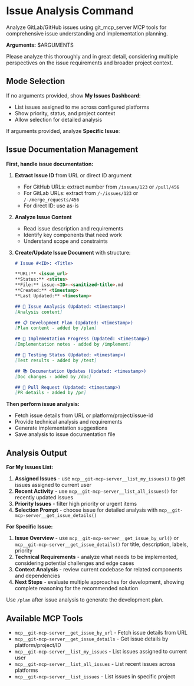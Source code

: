 # Issue Analysis Command

Analyze GitLab/GitHub issues using git_mcp_server MCP tools for comprehensive issue understanding and implementation planning.

**Arguments:** $ARGUMENTS

Please analyze this thoroughly and in great detail, considering multiple perspectives on the issue requirements and broader project context.

## Mode Selection

If no arguments provided, show **My Issues Dashboard**:
- List issues assigned to me across configured platforms
- Show priority, status, and project context
- Allow selection for detailed analysis

If arguments provided, analyze **Specific Issue**:

## Issue Documentation Management

**First, handle issue documentation:**

1. **Extract Issue ID** from URL or direct ID argument
   - For GitHub URLs: extract number from `/issues/123` or `/pull/456`
   - For GitLab URLs: extract from `/-/issues/123` or `/-/merge_requests/456`
   - For direct ID: use as-is

2. **Analyze Issue Content**
   - Read issue description and requirements
   - Identify key components that need work
   - Understand scope and constraints

3. **Create/Update Issue Document** with structure:
   ```markdown
   # Issue #<ID>: <Title>

   **URL:** <issue_url>
   **Status:** <status>
   **File:** issue-<ID>-<sanitized-title>.md
   **Created:** <timestamp>
   **Last Updated:** <timestamp>

   ## 🎯 Issue Analysis (Updated: <timestamp>)
   [Analysis content]

   ## 📋 Development Plan (Updated: <timestamp>)
   [Plan content - added by /plan]

   ## 🔨 Implementation Progress (Updated: <timestamp>)
   [Implementation notes - added by /implement]

   ## 🧪 Testing Status (Updated: <timestamp>)
   [Test results - added by /test]

   ## 📚 Documentation Updates (Updated: <timestamp>)
   [Doc changes - added by /doc]

   ## 🚀 Pull Request (Updated: <timestamp>)
   [PR details - added by /pr]
   ```

**Then perform issue analysis:**
- Fetch issue details from URL or platform/project/issue-id
- Provide technical analysis and requirements
- Generate implementation suggestions
- Save analysis to issue documentation file

## Analysis Output

**For My Issues List:**
1. **Assigned Issues** - use `mcp__git-mcp-server__list_my_issues()` to get issues assigned to current user
2. **Recent Activity** - use `mcp__git-mcp-server__list_all_issues()` for recently updated issues
3. **Priority Issues** - filter high priority or urgent items
4. **Selection Prompt** - choose issue for detailed analysis with `mcp__git-mcp-server__get_issue_details()`

**For Specific Issue:**
1. **Issue Overview** - use `mcp__git-mcp-server__get_issue_by_url()` or `mcp__git-mcp-server__get_issue_details()` for title, description, labels, priority
2. **Technical Requirements** - analyze what needs to be implemented, considering potential challenges and edge cases
3. **Context Analysis** - review current codebase for related components and dependencies
4. **Next Steps** - evaluate multiple approaches for development, showing complete reasoning for the recommended solution

Use `/plan` after issue analysis to generate the development plan.

## Available MCP Tools

- `mcp__git-mcp-server__get_issue_by_url` - Fetch issue details from URL
- `mcp__git-mcp-server__get_issue_details` - Get issue details by platform/project/ID
- `mcp__git-mcp-server__list_my_issues` - List issues assigned to current user
- `mcp__git-mcp-server__list_all_issues` - List recent issues across platforms
- `mcp__git-mcp-server__list_issues` - List issues in specific project
